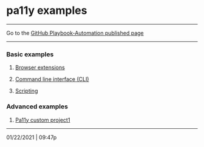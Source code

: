 # pa11y examples

<hr>

Go to the [GitHub Playbook-Automation published page](https://section508coordinators.github.io/Dev-Automation/)

<hr>

### Basic examples

 1. [Browser extensions](https://github.com/Section508Coordinators/Dev-Automation/tree/master/examples/pa11y/pa11y-basic-browser-ext)

 2. [Command line interface (CLI)](https://github.com/Section508Coordinators/Dev-Automation/tree/master/examples/pa11y/pa11y-basic-cli)
 
 3. [Scripting](https://github.com/Section508Coordinators/Dev-Automation/tree/master/examples/pa11y/pa11y-basic-scripts)
 
### Advanced examples
 
 1. [Pa11y custom project1](https://github.com/Section508Coordinators/Dev-Automation/tree/master/examples/pa11y/pa11y-advanced-project1)
        
<hr>

01/22/2021 | 09:47p
